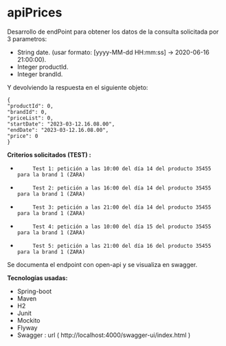 # apiPrices

Desarrollo de endPoint para obtener los datos de la consulta solicitada por 3 parametros:
- String date. (usar formato: [yyyy-MM-dd HH:mm:ss] -> 2020-06-16 21:00:00).
- Integer productId.
- Integer brandId.

Y devolviendo la respuesta en el siguiente objeto:
```
{
"productId": 0,
"brandId": 0,
"priceList": 0,
"startDate": "2023-03-12.16.08.00",
"endDate": "2023-03-12.16.08.00",
"price": 0
}
```

**Criterios solicitados (TEST) :**

-          Test 1: petición a las 10:00 del día 14 del producto 35455   para la brand 1 (ZARA)
-          Test 2: petición a las 16:00 del día 14 del producto 35455   para la brand 1 (ZARA)
-          Test 3: petición a las 21:00 del día 14 del producto 35455   para la brand 1 (ZARA)
-          Test 4: petición a las 10:00 del día 15 del producto 35455   para la brand 1 (ZARA)
-          Test 5: petición a las 21:00 del día 16 del producto 35455   para la brand 1 (ZARA)


Se documenta el endpoint con open-api y se visualiza en swagger.

**Tecnologías usadas:**

- Spring-boot
- Maven
- H2
- Junit
- Mockito
- Flyway
- Swagger : url ( http://localhost:4000/swagger-ui/index.html )
